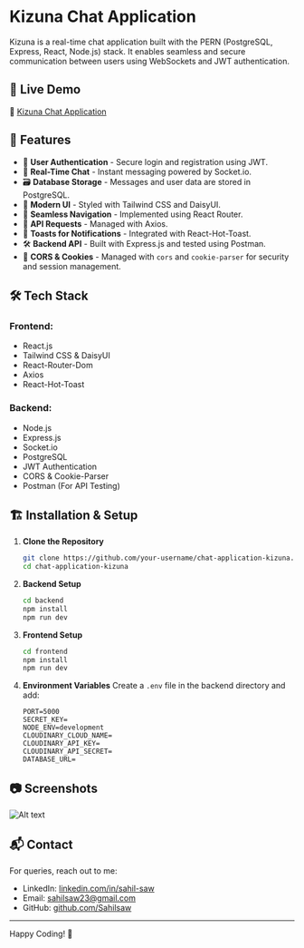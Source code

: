 # Kizuna Chat Application

Kizuna is a real-time chat application built with the PERN (PostgreSQL, Express, React, Node.js) stack. It enables seamless and secure communication between users using WebSockets and JWT authentication.

## 🚀 Live Demo

🔗 [Kizuna Chat Application](https://chat-application-kizuna.onrender.com)

## 📌 Features

- 🔐 **User Authentication** - Secure login and registration using JWT.
- 💬 **Real-Time Chat** - Instant messaging powered by Socket.io.
- 🗃 **Database Storage** - Messages and user data are stored in PostgreSQL.
- 🎨 **Modern UI** - Styled with Tailwind CSS and DaisyUI.
- 🔄 **Seamless Navigation** - Implemented using React Router.
- 📩 **API Requests** - Managed with Axios.
- 📌 **Toasts for Notifications** - Integrated with React-Hot-Toast.
- 🛠 **Backend API** - Built with Express.js and tested using Postman.
- 🔄 **CORS & Cookies** - Managed with `cors` and `cookie-parser` for security and session management.

## 🛠 Tech Stack

### Frontend:
- React.js
- Tailwind CSS & DaisyUI
- React-Router-Dom
- Axios
- React-Hot-Toast

### Backend:
- Node.js
- Express.js
- Socket.io
- PostgreSQL
- JWT Authentication
- CORS & Cookie-Parser
- Postman (For API Testing)

## 🏗 Installation & Setup

1. **Clone the Repository**
   ```sh
   git clone https://github.com/your-username/chat-application-kizuna.git
   cd chat-application-kizuna
   ```

2. **Backend Setup**
   ```sh
   cd backend
   npm install
   npm run dev
   ```

3. **Frontend Setup**
   ```sh
   cd frontend
   npm install
   npm run dev
   ```

4. **Environment Variables**
   Create a `.env` file in the backend directory and add:
   ```env
   PORT=5000
   SECRET_KEY=                                 
   NODE_ENV=development
   CLOUDINARY_CLOUD_NAME=                        
   CLOUDINARY_API_KEY=
   CLOUDINARY_API_SECRET=
   DATABASE_URL=
   ```

## 📷 Screenshots
![Alt text](./)


## 📬 Contact
For queries, reach out to me:
- LinkedIn: [linkedin.com/in/sahil-saw](https://linkedin.com/in/sahil-saw)
- Email: sahilsaw23@gmail.com
- GitHub: [github.com/Sahilsaw](https://github.com/Sahilsaw)

---
Happy Coding! 🚀

